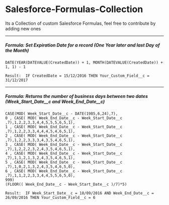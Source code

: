 # Salesforce-Formulas-Collection

Its a Collection of custom Salesforce Formulas, feel free to contribute by adding new ones


---
##### Formula: Set Expiration Date for a record (One Year later and last Day of the Month)
```
DATE(YEAR(DATEVALUE(CreatedDate)) + 1, MONTH(DATEVALUE(CreatedDate)) + 1, 1) - 1
```
```
Result:  IF CreatedDate = 15/12/2016 THEN Your_Custom_Field__c = 31/12/2017
```
---
##### Formula: Returns the number of business days between two dates (Week_Start_Date__c and Week_End_Date__c)
```
CASE(MOD( Week_Start_Date__c - DATE(1985,6,24),7), 
0 , CASE( MOD( Week_End_Date__c - Week_Start_Date__c ,7),1,2,2,3,3,4,4,5,5,5,6,5,1), 
1 , CASE( MOD( Week_End_Date__c - Week_Start_Date__c ,7),1,2,2,3,3,4,4,4,5,4,6,5,1), 
2 , CASE( MOD( Week_End_Date__c - Week_Start_Date__c ,7),1,2,2,3,3,3,4,3,5,4,6,5,1), 
3 , CASE( MOD( Week_End_Date__c - Week_Start_Date__c ,7),1,2,2,2,3,2,4,3,5,4,6,5,1), 
4 , CASE( MOD( Week_End_Date__c - Week_Start_Date__c ,7),1,1,2,1,3,2,4,3,5,4,6,5,1), 
5 , CASE( MOD( Week_End_Date__c - Week_Start_Date__c ,7),1,0,2,1,3,2,4,3,5,4,6,5,0), 
6 , CASE( MOD( Week_End_Date__c - Week_Start_Date__c ,7),1,1,2,2,3,3,4,4,5,5,6,5,0), 
999) 
(FLOOR(( Week_End_Date__c - Week_Start_Date__c )/7)*5)
```
```
Result:  IF Week_Start_Date__c = 18/09/2016 AND Week_End_Date__c = 26/09/2016 THEN Your_Custom_Field__c = 6
```


